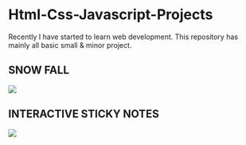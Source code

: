 # Html-Css-Javascript-Projects
Recently I have started to learn web development. This repository has mainly all basic small &amp; minor project.

## SNOW FALL

<img src="Snow Fall\SnowFall.gif">

## INTERACTIVE STICKY NOTES

<img src="Interactive Sticky Notes\StickyNotes.gif">
